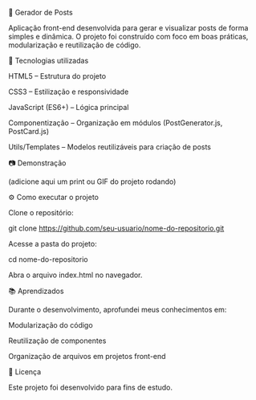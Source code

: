 📌 Gerador de Posts

Aplicação front-end desenvolvida para gerar e visualizar posts de forma simples e dinâmica. O projeto foi construído com foco em boas práticas, modularização e reutilização de código.

🚀 Tecnologias utilizadas

HTML5 – Estrutura do projeto

CSS3 – Estilização e responsividade

JavaScript (ES6+) – Lógica principal

Componentização – Organização em módulos (PostGenerator.js, PostCard.js)

Utils/Templates – Modelos reutilizáveis para criação de posts

📷 Demonstração

(adicione aqui um print ou GIF do projeto rodando)

⚙️ Como executar o projeto

Clone o repositório:

git clone https://github.com/seu-usuario/nome-do-repositorio.git


Acesse a pasta do projeto:

cd nome-do-repositorio


Abra o arquivo index.html no navegador.

📚 Aprendizados

Durante o desenvolvimento, aprofundei meus conhecimentos em:

Modularização do código

Reutilização de componentes

Organização de arquivos em projetos front-end

📝 Licença

Este projeto foi desenvolvido para fins de estudo.
